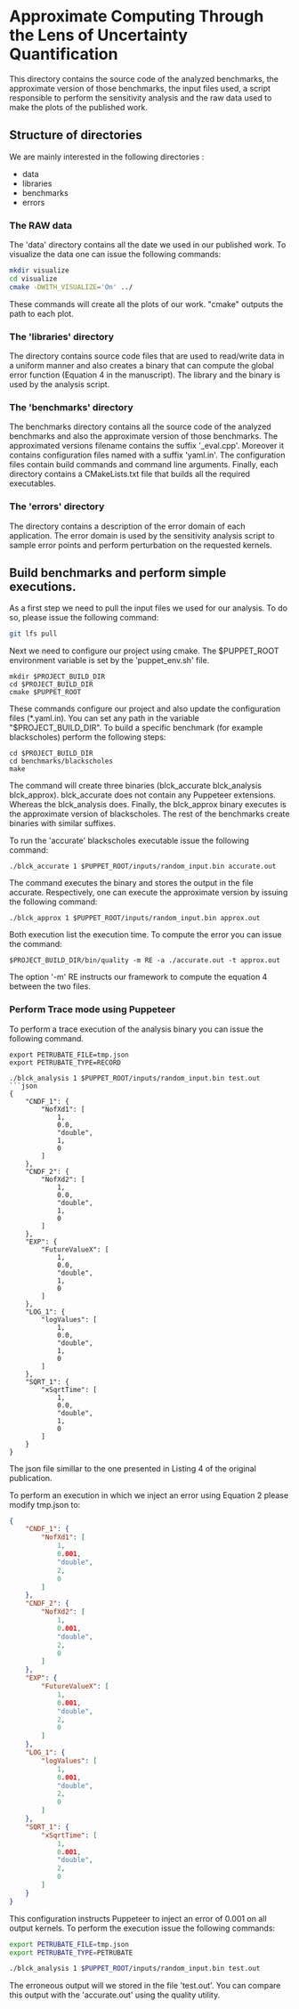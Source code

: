 # Approximate Computing Through the Lens of Uncertainty Quantification

This directory contains the source code of the analyzed benchmarks, the approximate version of those benchmarks, the input files used, a script responsible to perform the sensitivity analysis and the raw data used to make the plots of the published work.

## Structure of directories

We are mainly interested in the following directories :
- data
- libraries 
- benchmarks
- errors

### The RAW data

The 'data' directory contains all the date we used in our published work. To visualize the data one can issue the following commands:

```bash
mkdir visualize
cd visualize
cmake -DWITH_VISUALIZE='On' ../ 
```

These commands will create all the plots of our work. "cmake" outputs the path to each plot.

### The 'libraries' directory

The directory contains source code files that are used to read/write data in a uniform manner and also creates a binary that can compute the global error function (Equation 4 in the manuscript). The library and the binary is used by the analysis script.

### The 'benchmarks' directory

The benchmarks directory contains all the source code of the analyzed benchmarks and also the approximate version of those benchmarks. The approximated versions filename contains the suffix '\_eval.cpp'.
Moreover it contains configuration files named with a suffix 'yaml.in'. The configuration files contain build commands and command line arguments. Finally, each directory contains a CMakeLists.txt file that builds all the required executables.

### The 'errors' directory

The directory contains a description of the error domain of each application. The error domain is used by the sensitivity analysis script to sample error points and perform perturbation on the requested kernels. 

## Build benchmarks and perform simple executions.

As a first step we need to pull the input files we used for our analysis. To do so, please issue the following command:

```bash
git lfs pull
```

Next we need to configure our project using cmake. The $PUPPET_ROOT environment variable is set by the
'puppet\_env.sh' file.
```
mkdir $PROJECT_BUILD_DIR 
cd $PROJECT_BUILD_DIR 
cmake $PUPPET_ROOT
```

These commands configure our project and also update the configuration files (\*.yaml.in). 
You can set any path in the variable "$PROJECT\_BUILD\_DIR".
To build a specific benchmark (for example blackscholes) perform the following steps:
```
cd $PROJECT_BUILD_DIR
cd benchmarks/blackscholes
make
```

The command will create three binaries (blck\_accurate blck\_analysis  blck\_approx).
blck\_accurate does not contain any Puppeteer extensions. Whereas the blck\_analysis does. Finally, the blck\_approx binary executes is the approximate version of blackscholes. The rest of the benchmarks create binaries with similar suffixes. 

To run the 'accurate' blackscholes executable issue the following command:
```
./blck_accurate 1 $PUPPET_ROOT/inputs/random_input.bin accurate.out
```

The command executes the binary and stores the output in the file accurate. Respectively, one can execute the approximate version by issuing the following command:

```
./blck_approx 1 $PUPPET_ROOT/inputs/random_input.bin approx.out
```

Both execution list the execution time. To compute the error you can issue the command:

```
$PROJECT_BUILD_DIR/bin/quality -m RE -a ./accurate.out -t approx.out
```

The option '-m' RE instructs our framework to compute the equation 4 between the two files.

### Perform Trace mode using Puppeteer

To perform a trace execution of the analysis binary you can issue the following command.

```
export PETRUBATE_FILE=tmp.json
export PETRUBATE_TYPE=RECORD

./blck_analysis 1 $PUPPET_ROOT/inputs/random_input.bin test.out
```json
{
    "CNDF_1": {
        "NofXd1": [
            1,
            0.0,
            "double",
            1,
            0
        ]
    },
    "CNDF_2": {
        "NofXd2": [
            1,
            0.0,
            "double",
            1,
            0
        ]
    },
    "EXP": {
        "FutureValueX": [
            1,
            0.0,
            "double",
            1,
            0
        ]
    },
    "LOG_1": {
        "logValues": [
            1,
            0.0,
            "double",
            1,
            0
        ]
    },
    "SQRT_1": {
        "xSqrtTime": [
            1,
            0.0,
            "double",
            1,
            0
        ]
    }
}
```

The json file simillar to the one presented in Listing 4 of the original publication.

To perform an execution in which we inject an error using Equation 2 please modify tmp.json to:

```json
{
    "CNDF_1": {
        "NofXd1": [
            1,
            0.001,
            "double",
            2,
            0
        ]
    },
    "CNDF_2": {
        "NofXd2": [
            1,
            0.001,
            "double",
            2,
            0
        ]
    },
    "EXP": {
        "FutureValueX": [
            1,
            0.001,
            "double",
            2,
            0
        ]
    },
    "LOG_1": {
        "logValues": [
            1,
            0.001,
            "double",
            2,
            0
        ]
    },
    "SQRT_1": {
        "xSqrtTime": [
            1,
            0.001,
            "double",
            2,
            0
        ]
    }
}
```

This configuration instructs Puppeteer to inject an error of 0.001 on all output kernels.
To perform the execution issue the following commands:

```bash
export PETRUBATE_FILE=tmp.json
export PETRUBATE_TYPE=PETRUBATE

./blck_analysis 1 $PUPPET_ROOT/inputs/random_input.bin test.out

```

The erroneous output will we stored in the file 'test.out'. You can compare this output with the 'accurate.out' using the quality utility.
